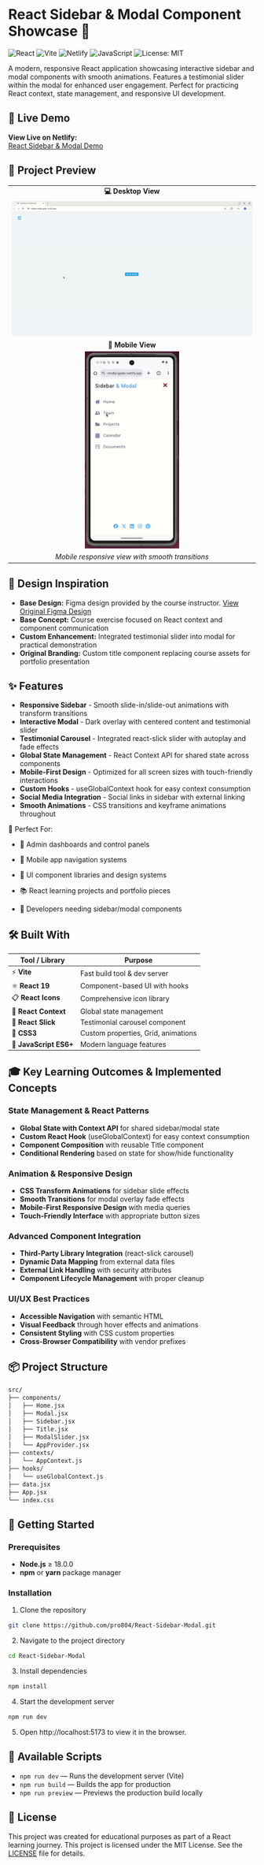 # React Sidebar & Modal Component Showcase 🎯

![React](https://img.shields.io/badge/React-19-blue?logo=react)
![Vite](https://img.shields.io/badge/Vite-Bundler-purple?logo=vite)
![Netlify](https://img.shields.io/badge/Deployed%20on-Netlify-green?logo=netlify)
![JavaScript](https://img.shields.io/badge/JavaScript-ES6+-yellow?logo=javascript)
![License: MIT](https://img.shields.io/badge/License-MIT-blue.svg)

A modern, responsive React application showcasing interactive sidebar and modal components with smooth animations. Features a testimonial slider within the modal for enhanced user engagement. Perfect for practicing React context, state management, and responsive UI development.

## 🚀 Live Demo

**View Live on Netlify:**  
[React Sidebar & Modal Demo](https://sidebar-modal-gpdev.netlify.app/)

## 📸 Project Preview

<table align="center">
  <tr>
    <td align="center"><strong>💻 Desktop View</strong></td>
  </tr>
  <tr>
    <td align="center"><img src="./src/assets/demo/Web.gif" width="100%" alt="Desktop View showing sidebar and modal interactions"/></td>
  </tr>
  
  <tr>
    <td align="center"><strong>📱 Mobile View</strong></td>
  </tr>
  <tr>
    <td align="center"><img src="./src/assets/demo/Mobile.gif" height="400" alt="Mobile View showing responsive sidebar and modal"/></td>
  </tr>
  <tr>
    <td align="center"><em>Mobile responsive view with smooth transitions</em></td>
  </tr>
</table>

## 🎨 Design Inspiration

- **Base Design:** Figma design provided by the course instructor.
  [View Original Figma Design](https://www.figma.com/file/cFyEiRb6jQdVIVK9M5eoe6/Sidebar-and-modal?node-id=0%3A1&t=sg6VSjSNK3T1Uy8P-1)
- **Base Concept:** Course exercise focused on React context and component communication
- **Custom Enhancement:** Integrated testimonial slider into modal for practical demonstration
- **Original Branding:** Custom title component replacing course assets for portfolio presentation

## ✨ Features

- **Responsive Sidebar** - Smooth slide-in/slide-out animations with transform transitions
- **Interactive Modal** - Dark overlay with centered content and testimonial slider
- **Testimonial Carousel** - Integrated react-slick slider with autoplay and fade effects
- **Global State Management** - React Context API for shared state across components
- **Mobile-First Design** - Optimized for all screen sizes with touch-friendly interactions
- **Custom Hooks** - useGlobalContext hook for easy context consumption
- **Social Media Integration** - Social links in sidebar with external linking
- **Smooth Animations** - CSS transitions and keyframe animations throughout

👥 Perfect For:

- 🏢 Admin dashboards and control panels

- 📱 Mobile app navigation systems

- 🎨 UI component libraries and design systems

- 📚 React learning projects and portfolio pieces

- 🔧 Developers needing sidebar/modal components

## 🛠️ Built With

| Tool / Library         | Purpose                             |
| ---------------------- | ----------------------------------- |
| ⚡ **Vite**            | Fast build tool & dev server        |
| ⚛️ **React 19**        | Component-based UI with hooks       |
| 📋 **React Icons**     | Comprehensive icon library          |
| 🎯 **React Context**   | Global state management             |
| 🎠 **React Slick**     | Testimonial carousel component      |
| 🎨 **CSS3**            | Custom properties, Grid, animations |
| 📜 **JavaScript ES6+** | Modern language features            |

## 🎓 Key Learning Outcomes & Implemented Concepts

### State Management & React Patterns

- **Global State with Context API** for shared sidebar/modal state
- **Custom React Hook** (useGlobalContext) for easy context consumption
- **Component Composition** with reusable Title component
- **Conditional Rendering** based on state for show/hide functionality

### Animation & Responsive Design

- **CSS Transform Animations** for sidebar slide effects
- **Smooth Transitions** for modal overlay fade effects
- **Mobile-First Responsive Design** with media queries
- **Touch-Friendly Interface** with appropriate button sizes

### Advanced Component Integration

- **Third-Party Library Integration** (react-slick carousel)
- **Dynamic Data Mapping** from external data files
- **External Link Handling** with security attributes
- **Component Lifecycle Management** with proper cleanup

### UI/UX Best Practices

- **Accessible Navigation** with semantic HTML
- **Visual Feedback** through hover effects and animations
- **Consistent Styling** with CSS custom properties
- **Cross-Browser Compatibility** with vendor prefixes

## 📦 Project Structure

```text
src/
├── components/
│   ├── Home.jsx
│   ├── Modal.jsx
│   ├── Sidebar.jsx
│   ├── Title.jsx
│   ├── ModalSlider.jsx
│   └── AppProvider.jsx
├── contexts/
│   └── AppContext.js
├── hooks/
│   └── useGlobalContext.js
├── data.jsx
├── App.jsx
└── index.css
```

## 🚀 Getting Started

### Prerequisites

- **Node.js** ≥ 18.0.0
- **npm** or **yarn** package manager

### Installation

1. Clone the repository

```bash
git clone https://github.com/pro804/React-Sidebar-Modal.git
```

2. Navigate to the project directory

```bash
cd React-Sidebar-Modal
```

3. Install dependencies

```bash
npm install
```

4. Start the development server

```bash
npm run dev
```

5. Open http://localhost:5173 to view it in the browser.

## 🔧 Available Scripts

- `npm run dev` — Runs the development server (Vite)
- `npm run build` — Builds the app for production
- `npm run preview` — Previews the production build locally

## 📄 License

This project was created for educational purposes as part of a React learning journey.
This project is licensed under the MIT License.
See the [LICENSE](LICENSE) file for details.
